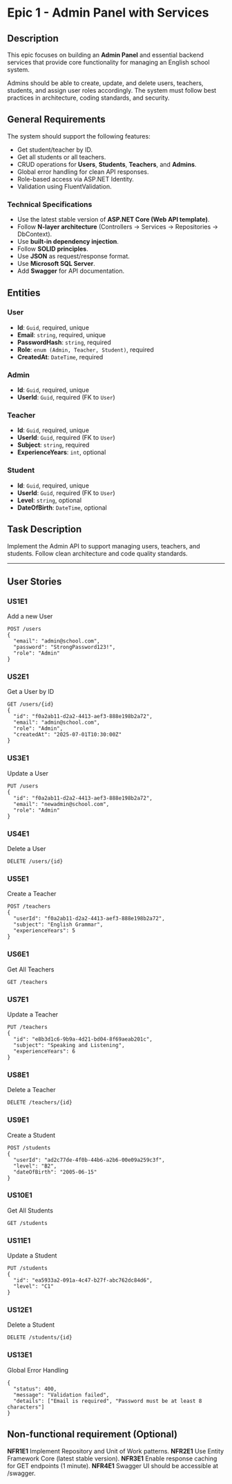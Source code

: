 # Epic 1 - Admin Panel with Services

## Description

This epic focuses on building an **Admin Panel** and essential backend services that provide core functionality for managing an English school system.

Admins should be able to create, update, and delete users, teachers, students, and assign user roles accordingly. The system must follow best practices in architecture, coding standards, and security.

## General Requirements

The system should support the following features:

- Get student/teacher by ID.
- Get all students or all teachers.
- CRUD operations for **Users**, **Students**, **Teachers**, and **Admins**.
- Global error handling for clean API responses.
- Role-based access via ASP.NET Identity.
- Validation using FluentValidation.

### Technical Specifications

- Use the latest stable version of **ASP.NET Core (Web API template)**.
- Follow **N-layer architecture** (Controllers → Services → Repositories → DbContext).
- Use **built-in dependency injection**.
- Follow **SOLID principles**.
- Use **JSON** as request/response format.
- Use **Microsoft SQL Server**.
- Add **Swagger** for API documentation.

## Entities

### User

- **Id**: `Guid`, required, unique  
- **Email**: `string`, required, unique  
- **PasswordHash**: `string`, required  
- **Role**: `enum (Admin, Teacher, Student)`, required  
- **CreatedAt**: `DateTime`, required

### Admin

- **Id**: `Guid`, required, unique  
- **UserId**: `Guid`, required (FK to `User`)

### Teacher

- **Id**: `Guid`, required, unique  
- **UserId**: `Guid`, required (FK to `User`)  
- **Subject**: `string`, required  
- **ExperienceYears**: `int`, optional

### Student

- **Id**: `Guid`, required, unique  
- **UserId**: `Guid`, required (FK to `User`)  
- **Level**: `string`, optional  
- **DateOfBirth**: `DateTime`, optional

## Task Description

Implement the Admin API to support managing users, teachers, and students. Follow clean architecture and code quality standards.

---

## User Stories

### US1E1
Add a new User
```{xml} 
POST /users
{
  "email": "admin@school.com",
  "password": "StrongPassword123!",
  "role": "Admin"
}
```
### US2E1
Get a User by ID
```{xml} 
GET /users/{id}
{
  "id": "f0a2ab11-d2a2-4413-aef3-888e198b2a72",
  "email": "admin@school.com",
  "role": "Admin",
  "createdAt": "2025-07-01T10:30:00Z"
}
```
### US3E1
Update a User
```{xml}
PUT /users
{
  "id": "f0a2ab11-d2a2-4413-aef3-888e198b2a72",
  "email": "newadmin@school.com",
  "role": "Admin"
}
```
### US4E1
Delete a User
```{xml}
DELETE /users/{id}
```
### US5E1
Create a Teacher
```{xml}
POST /teachers
{
  "userId": "f0a2ab11-d2a2-4413-aef3-888e198b2a72",
  "subject": "English Grammar",
  "experienceYears": 5
}
```
### US6E1
Get All Teachers
```{xml}
GET /teachers
```
### US7E1
Update a Teacher
```{xml} 
PUT /teachers
{
  "id": "e8b3d1c6-9b9a-4d21-bd04-8f69aeab201c",
  "subject": "Speaking and Listening",
  "experienceYears": 6
}
```
### US8E1
Delete a Teacher
```{xml}
DELETE /teachers/{id}
```
### US9E1
Create a Student
```{xml}
POST /students
{
  "userId": "ad2c77de-4f0b-44b6-a2b6-00e09a259c3f",
  "level": "B2",
  "dateOfBirth": "2005-06-15"
}
```
### US10E1
Get All Students
```{xml}
GET /students
```
### US11E1
Update a Student
```{xml}
PUT /students
{
  "id": "ea5933a2-091a-4c47-b27f-abc762dc84d6",
  "level": "C1"
}
``` 
### US12E1
Delete a Student
```{xml}
DELETE /students/{id}
```
### US13E1
Global Error Handling
```{xml}
{
  "status": 400,
  "message": "Validation failed",
  "details": ["Email is required", "Password must be at least 8 characters"]
}
```

## Non-functional requirement (Optional)
**NFR1E1**
Implement Repository and Unit of Work patterns.
**NFR2E1**
Use Entity Framework Core (latest stable version).
**NFR3E1**
Enable response caching for GET endpoints (1 minute).
**NFR4E1**
Swagger UI should be accessible at /swagger.

